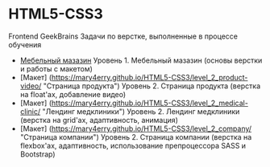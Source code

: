 # HTML5-CSS3
Frontend GeekBrains
Задачи по верстке, выполненные в процессе обучения

* [Мебельный мазазин](https://mary4erry.github.io/HTML5-CSS3/interior_shop/) Уровень 1. Мебельный мазазин (основы верстки и работы с макетом)
* [Макет] (https://mary4erry.github.io/HTML5-CSS3/level_2_product-video/ "Страница продукта") Уровень 2. Страница продукта (верстка на float'ах, добавление видео)
* [Макет] (https://mary4erry.github.io/HTML5-CSS3/level_2_medical-clinic/ "Лендинг медклиники") Уровень 2. Лендинг медклиники (верстка на grid'ах, адаптивность, анимация)
* [Макет] (https://mary4erry.github.io/HTML5-CSS3/level_2_company/ "Страница компании")  Уровень 2. Страница компании (верстка на flexbox'ах, адаптивность, использование препроцессора SASS и Bootstrap)